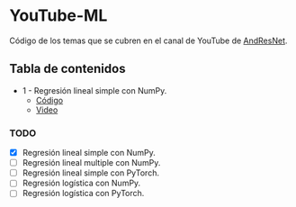 # YouTube-ML

Código de los  temas que se cubren en el canal de YouTube de [AndResNet](https://www.youtube.com/channel/UCMqSw_R6SbrENg4YVoJV_pQ).

## Tabla de contenidos

* 1 - Regresión lineal simple con NumPy.
  * [Código](regresión_lineal_simple_numpy_01.py)
  * [Video]()



### TODO

- [x] Regresión lineal simple con NumPy.
- [ ] Regresión lineal multiple con NumPy.
- [ ] Regresión lineal simple con PyTorch.
- [ ] Regresión logística con NumPy.
- [ ] Regresión logística con PyTorch.
